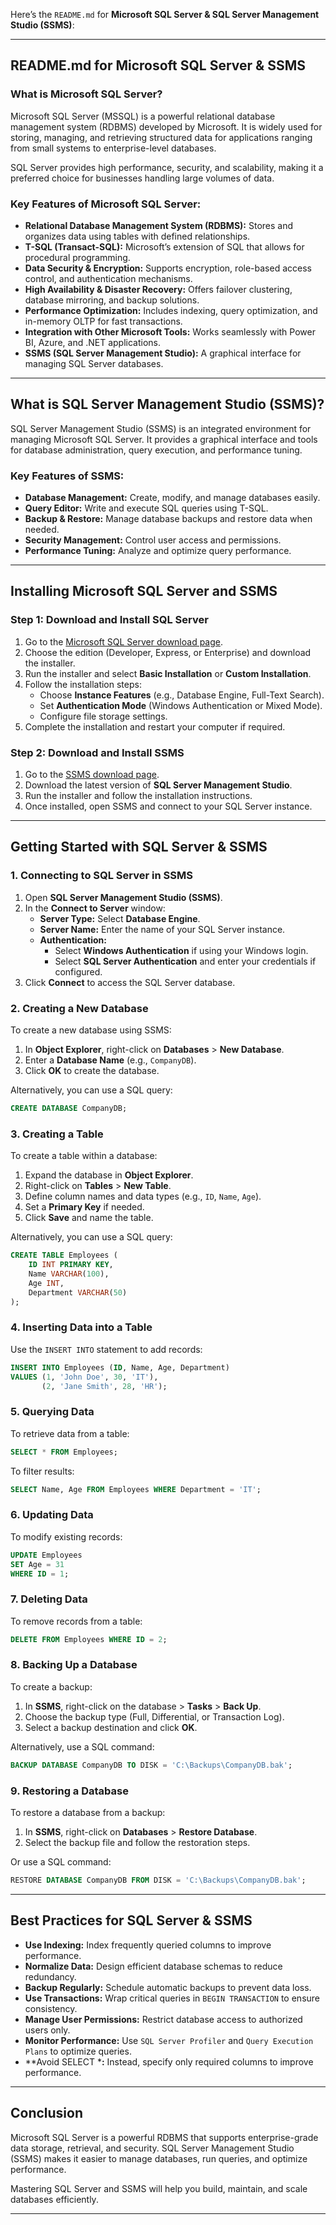 Here’s the `README.md` for **Microsoft SQL Server & SQL Server Management Studio (SSMS)**:  

---

## **README.md for Microsoft SQL Server & SSMS**

### **What is Microsoft SQL Server?**
Microsoft SQL Server (MSSQL) is a powerful relational database management system (RDBMS) developed by Microsoft. It is widely used for storing, managing, and retrieving structured data for applications ranging from small systems to enterprise-level databases.

SQL Server provides high performance, security, and scalability, making it a preferred choice for businesses handling large volumes of data.

### **Key Features of Microsoft SQL Server:**
- **Relational Database Management System (RDBMS):** Stores and organizes data using tables with defined relationships.
- **T-SQL (Transact-SQL):** Microsoft’s extension of SQL that allows for procedural programming.
- **Data Security & Encryption:** Supports encryption, role-based access control, and authentication mechanisms.
- **High Availability & Disaster Recovery:** Offers failover clustering, database mirroring, and backup solutions.
- **Performance Optimization:** Includes indexing, query optimization, and in-memory OLTP for fast transactions.
- **Integration with Other Microsoft Tools:** Works seamlessly with Power BI, Azure, and .NET applications.
- **SSMS (SQL Server Management Studio):** A graphical interface for managing SQL Server databases.

---

## **What is SQL Server Management Studio (SSMS)?**
SQL Server Management Studio (SSMS) is an integrated environment for managing Microsoft SQL Server. It provides a graphical interface and tools for database administration, query execution, and performance tuning.

### **Key Features of SSMS:**
- **Database Management:** Create, modify, and manage databases easily.
- **Query Editor:** Write and execute SQL queries using T-SQL.
- **Backup & Restore:** Manage database backups and restore data when needed.
- **Security Management:** Control user access and permissions.
- **Performance Tuning:** Analyze and optimize query performance.

---

## **Installing Microsoft SQL Server and SSMS**
### **Step 1: Download and Install SQL Server**
1. Go to the [Microsoft SQL Server download page](https://www.microsoft.com/en-us/sql-server/sql-server-downloads).
2. Choose the edition (Developer, Express, or Enterprise) and download the installer.
3. Run the installer and select **Basic Installation** or **Custom Installation**.
4. Follow the installation steps:
   - Choose **Instance Features** (e.g., Database Engine, Full-Text Search).
   - Set **Authentication Mode** (Windows Authentication or Mixed Mode).
   - Configure file storage settings.
5. Complete the installation and restart your computer if required.

### **Step 2: Download and Install SSMS**
1. Go to the [SSMS download page](https://aka.ms/ssms).
2. Download the latest version of **SQL Server Management Studio**.
3. Run the installer and follow the installation instructions.
4. Once installed, open SSMS and connect to your SQL Server instance.

---

## **Getting Started with SQL Server & SSMS**
### **1. Connecting to SQL Server in SSMS**
1. Open **SQL Server Management Studio (SSMS)**.
2. In the **Connect to Server** window:
   - **Server Type:** Select **Database Engine**.
   - **Server Name:** Enter the name of your SQL Server instance.
   - **Authentication:**
     - Select **Windows Authentication** if using your Windows login.
     - Select **SQL Server Authentication** and enter your credentials if configured.
3. Click **Connect** to access the SQL Server database.

### **2. Creating a New Database**
To create a new database using SSMS:
1. In **Object Explorer**, right-click on **Databases** > **New Database**.
2. Enter a **Database Name** (e.g., `CompanyDB`).
3. Click **OK** to create the database.

Alternatively, you can use a SQL query:
```sql
CREATE DATABASE CompanyDB;
```

### **3. Creating a Table**
To create a table within a database:
1. Expand the database in **Object Explorer**.
2. Right-click on **Tables** > **New Table**.
3. Define column names and data types (e.g., `ID`, `Name`, `Age`).
4. Set a **Primary Key** if needed.
5. Click **Save** and name the table.

Alternatively, you can use a SQL query:
```sql
CREATE TABLE Employees (
    ID INT PRIMARY KEY,
    Name VARCHAR(100),
    Age INT,
    Department VARCHAR(50)
);
```

### **4. Inserting Data into a Table**
Use the `INSERT INTO` statement to add records:
```sql
INSERT INTO Employees (ID, Name, Age, Department)
VALUES (1, 'John Doe', 30, 'IT'),
       (2, 'Jane Smith', 28, 'HR');
```

### **5. Querying Data**
To retrieve data from a table:
```sql
SELECT * FROM Employees;
```
To filter results:
```sql
SELECT Name, Age FROM Employees WHERE Department = 'IT';
```

### **6. Updating Data**
To modify existing records:
```sql
UPDATE Employees
SET Age = 31
WHERE ID = 1;
```

### **7. Deleting Data**
To remove records from a table:
```sql
DELETE FROM Employees WHERE ID = 2;
```

### **8. Backing Up a Database**
To create a backup:
1. In **SSMS**, right-click on the database > **Tasks** > **Back Up**.
2. Choose the backup type (Full, Differential, or Transaction Log).
3. Select a backup destination and click **OK**.

Alternatively, use a SQL command:
```sql
BACKUP DATABASE CompanyDB TO DISK = 'C:\Backups\CompanyDB.bak';
```

### **9. Restoring a Database**
To restore a database from a backup:
1. In **SSMS**, right-click on **Databases** > **Restore Database**.
2. Select the backup file and follow the restoration steps.

Or use a SQL command:
```sql
RESTORE DATABASE CompanyDB FROM DISK = 'C:\Backups\CompanyDB.bak';
```

---

## **Best Practices for SQL Server & SSMS**
- **Use Indexing:** Index frequently queried columns to improve performance.
- **Normalize Data:** Design efficient database schemas to reduce redundancy.
- **Backup Regularly:** Schedule automatic backups to prevent data loss.
- **Use Transactions:** Wrap critical queries in `BEGIN TRANSACTION` to ensure consistency.
- **Manage User Permissions:** Restrict database access to authorized users only.
- **Monitor Performance:** Use `SQL Server Profiler` and `Query Execution Plans` to optimize queries.
- **Avoid SELECT ***:** Instead, specify only required columns to improve performance.

---

## **Conclusion**
Microsoft SQL Server is a powerful RDBMS that supports enterprise-grade data storage, retrieval, and security. SQL Server Management Studio (SSMS) makes it easier to manage databases, run queries, and optimize performance.

Mastering SQL Server and SSMS will help you build, maintain, and scale databases efficiently.

---

